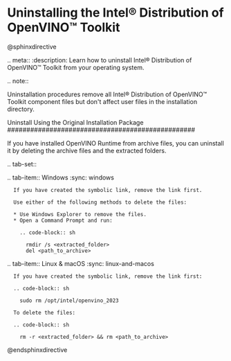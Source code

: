 # Uninstalling the Intel® Distribution of OpenVINO™ Toolkit

@sphinxdirective

.. meta::
   :description: Learn how to uninstall Intel® Distribution of OpenVINO™ Toolkit from your 
                 operating system.


.. note::

   Uninstallation procedures remove all Intel® Distribution of OpenVINO™ Toolkit component files but don't affect user files in the installation directory.

Uninstall Using the Original Installation Package
#################################################

If you have installed OpenVINO Runtime from archive files, you can uninstall it by deleting the archive files and the extracted folders.

.. tab-set::

   .. tab-item:: Windows
      :sync: windows
   
      If you have created the symbolic link, remove the link first.
    
      Use either of the following methods to delete the files:
    
      * Use Windows Explorer to remove the files.
      * Open a Command Prompt and run:
    
        .. code-block:: sh
    
          rmdir /s <extracted_folder>
          del <path_to_archive>


   .. tab-item:: Linux & macOS
      :sync: linux-and-macos
   
      If you have created the symbolic link, remove the link first:
    
      .. code-block:: sh
    
        sudo rm /opt/intel/openvino_2023
    
      To delete the files:
    
      .. code-block:: sh
    
        rm -r <extracted_folder> && rm <path_to_archive>

@endsphinxdirective

